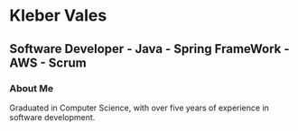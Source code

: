 # Kleber Vales
## Software Developer - Java - Spring FrameWork - AWS - Scrum

### About Me

Graduated in Computer Science, with over five years of experience in software development. 

 




